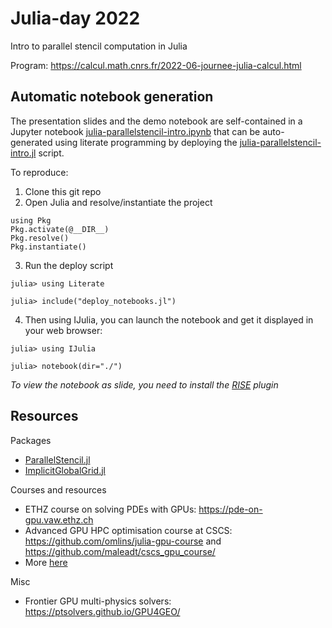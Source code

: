 # Julia-day 2022
Intro to parallel stencil computation in Julia

Program: https://calcul.math.cnrs.fr/2022-06-journee-julia-calcul.html


## Automatic notebook generation

The presentation slides and the demo notebook are self-contained in a Jupyter notebook [julia-parallelstencil-intro.ipynb](julia-parallelstencil-intro.ipynb) that can be auto-generated using literate programming by deploying the [julia-parallelstencil-intro.jl](julia-parallelstencil-intro.jl) script.

To reproduce:
1. Clone this git repo
2. Open Julia and resolve/instantiate the project
```julia-repl
using Pkg
Pkg.activate(@__DIR__)
Pkg.resolve()
Pkg.instantiate()
```
3. Run the deploy script
```julia-repl
julia> using Literate

julia> include("deploy_notebooks.jl")
```
4. Then using IJulia, you can launch the notebook and get it displayed in your web browser:
```julia-repl
julia> using IJulia

julia> notebook(dir="./")
```
_To view the notebook as slide, you need to install the [RISE](https://rise.readthedocs.io/en/stable/installation.html) plugin_

## Resources

Packages
- [ParallelStencil.jl](https://github.com/omlins/ParallelStencil.jl)
- [ImplicitGlobalGrid.jl](https://github.com/eth-cscs/ImplicitGlobalGrid.jl)

Courses and resources
- ETHZ course on solving PDEs with GPUs: https://pde-on-gpu.vaw.ethz.ch
- Advanced GPU HPC optimisation course at CSCS: https://github.com/omlins/julia-gpu-course and https://github.com/maleadt/cscs_gpu_course/
- More [here](https://pde-on-gpu.vaw.ethz.ch/extras/#extra_material)

Misc
- Frontier GPU multi-physics solvers: https://ptsolvers.github.io/GPU4GEO/
